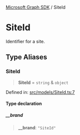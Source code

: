 [Microsoft Graph SDK](README.md) / SiteId

# SiteId

Identifier for a site.

## Type Aliases

### SiteId

> **SiteId** = `string` & `object`

Defined in: [src/models/SiteId.ts:7](https://github.com/Future-Secure-AI/microsoft-graph/blob/main/src/models/SiteId.ts#L7)

#### Type declaration

##### \_\_brand

> **\_\_brand**: `"SiteId"`
